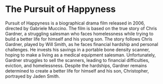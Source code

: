 # The Pursuit of Happyness
Pursuit of Happyness is a biographical drama film released in 2006, directed by Gabriele Muccino. The film is based on the true story of Chris Gardner, a struggling salesman who faces homelessness while trying to build a better life for himself and his young son. The story follows Chris Gardner, played by Will Smith, as he faces financial hardship and personal challenges. He invests his savings in a portable bone density scanner, hoping to make a living as a medical equipment salesman. Unfortunately, Gardner struggles to sell the scanners, leading to financial difficulties, eviction, and homelessness. Despite the hardships, Gardner remains determined to create a better life for himself and his son, Christopher, portrayed by Jaden Smith.

